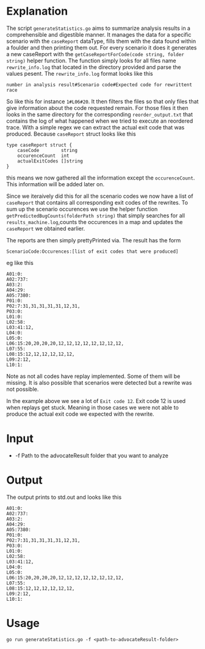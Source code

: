 # Explanation
The script `generateStatistics.go` aims to summarize analysis results in a comprehensible and digestible manner.
It manages the data for a specific scenario with the `caseReport` dataType, fills them with the data found within a foulder and then printing them out.
For every scenario it does it generates a new caseReport with the `getCaseReportForCode(code string, folder string)` helper function. The function simply looks for all files name `rewrite_info.log` that located in the directory provided and parse the values pesent.
The `rewrite_info.log` format looks like this
```
number in analysis result#Scenario code#Expected code for rewrittent race
```
So like this for instance `1#L06#20`.
It then filters the files so that only files that give information about the code requested remain.
For those files it then looks in the same directory for the corresponding `reorder_output.txt` that contains the log of what happened when we tried to execute an reordered trace.
With a simple regex we can extract the actual exit code that was produced.
Because `caseReport` struct looks like this
```
type caseReport struct {
	caseCode        string
	occurenceCount  int
	actualExitCodes []string
}
```
this means we now gathered  all the information except the `occurenceCount`. This information will be added later on.

Since we iteraively did this for all the scenario codes we now have a list of `caseReport` that contains all corresponding exit codes of the rewrites.
To sum up the scenario occurences we use the helper function `getPredictedBugCounts(folderPath string)` that simply searches for all `results_machine.log`,counts the occurences in a map and updates the `caseReport` we obtained earlier.

The reports are then simply prettyPrinted via.
The result has the form
```
ScenarioCode:Occurences:[list of exit codes that were produced]
```
eg like this
```
A01:0:
A02:737:
A03:2:
A04:29:
A05:7380:
P01:0:
P02:7:31,31,31,31,31,12,31,
P03:0:
L01:0:
L02:58:
L03:41:12,
L04:0:
L05:0:
L06:15:20,20,20,20,12,12,12,12,12,12,12,12,
L07:55:
L08:15:12,12,12,12,12,12,
L09:2:12,
L10:1:
```

Note as not all codes have replay implemented. Some of them will be missing.
It is also possible that scenarios were detected but a rewrite was not possible.

In the example above we see a lot of `Exit code 12`.
Exit code 12 is used when replays get stuck. Meaning in those cases we were not able to produce the actual exit code we expected with the rewrite.
# Input
- -f Path to the advocateResult folder that you want to analyze
# Output
The output prints to std.out and looks like this
```
A01:0:
A02:737:
A03:2:
A04:29:
A05:7380:
P01:0:
P02:7:31,31,31,31,31,12,31,
P03:0:
L01:0:
L02:58:
L03:41:12,
L04:0:
L05:0:
L06:15:20,20,20,20,12,12,12,12,12,12,12,12,
L07:55:
L08:15:12,12,12,12,12,12,
L09:2:12,
L10:1:
```
# Usage
`go run generateStatistics.go -f <path-to-advocateResult-folder>`